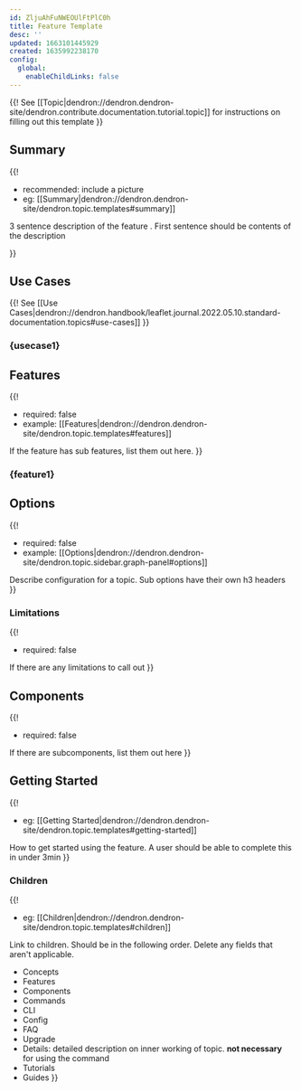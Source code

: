 ```yaml
---
id: ZljuAhFuNWEOUlFtPlC0h
title: Feature Template
desc: ''
updated: 1663101445929
created: 1635992238170
config:
  global:
    enableChildLinks: false
---
```


{{!
See [[Topic|dendron://dendron.dendron-site/dendron.contribute.documentation.tutorial.topic]] for instructions on filling out this template
}}

## Summary
{{! 
- recommended: include a picture
- eg: [[Summary|dendron://dendron.dendron-site/dendron.topic.templates#summary]]

3 sentence description of the feature . First sentence should be contents of the description

}}

## Use Cases
{{! 
See [[Use Cases|dendron://dendron.handbook/leaflet.journal.2022.05.10.standard-documentation.topics#use-cases]]
}}

### {usecase1}

## Features
{{! 
- required: false
- example: [[Features|dendron://dendron.dendron-site/dendron.topic.templates#features]]

If the feature has sub features, list them out here. 
}}

### {feature1}

## Options
{{! 
- required: false
- example: [[Options|dendron://dendron.dendron-site/dendron.topic.sidebar.graph-panel#options]]

Describe configuration for a topic. Sub options have their own h3 headers
}}

### Limitations
{{! 
- required: false

If there are any limitations to call out 
}}

## Components
{{! 
- required: false

If there are subcomponents, list them out here
}}

## Getting Started
{{! 
- eg: [[Getting Started|dendron://dendron.dendron-site/dendron.topic.templates#getting-started]]

How to get started using the feature. A user should be able to complete this in under 3min
}}

### Children
{{! 
- eg: [[Children|dendron://dendron.dendron-site/dendron.topic.templates#children]]

Link to children. 
Should be in the following order. Delete any fields that aren't applicable.

- Concepts
- Features
- Components
- Commands
- CLI
- Config
- FAQ
- Upgrade 
- Details: detailed description on inner working of topic. **not necessary** for using the command
- Tutorials
- Guides
}}

## 

